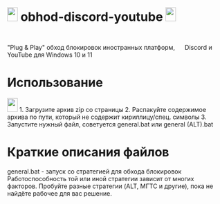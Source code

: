 # <img height="32" width="24" src="https://cdn.simpleicons.org/discord/Blurple" /> obhod-discord-youtube <img height="32" width="24" src="https://cdn.simpleicons.org/youtube/red" />
"Plug & Play" обход блокировок иностранных платформ, <img height="40" width="15" src="https://cdn.simpleicons.org/discord/Blurple" /> Discord и <img height="40" width="15" src="https://cdn.simpleicons.org/youtube/red" /> YouTube для Windows 10 и 11

<h1>Использование</h1> <img height="32" width="24" src="https://cdn.simpleicons.org/adguard/lightgreen" /> 
1. Загрузите архив zip со страницы
2. Распакуйте содержимое архива по пути, который не содержит кириллицу/спец. символы
3. Запустите нужный файл, советуется general.bat или general (ALT).bat

<h1>Краткие описания файлов</h1>
general.bat - запуск со стратегией для обхода блокировок
Работоспособность той или иной стратегии зависит от многих факторов. Пробуйте разные стратегии (ALT, МГТС и другие), пока не найдёте рабочее для вас решение.
